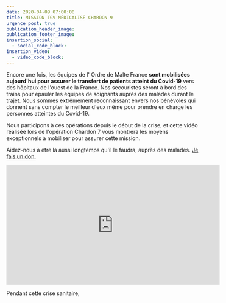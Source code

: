 ```yaml
---
date: 2020-04-09 07:00:00
title: MISSION TGV MÉDICALISÉ CHARDON 9
urgence_post: true
publication_header_image:
publication_footer_image:
insertion_social:
  - social_code_block:
insertion_video:
  - video_code_block:
---
```


Encore une fois, les &eacute;quipes de l' Ordre de Malte France **sont mobilis&eacute;es aujourd'hui pour assurer le transfert de patients atteint du Covid-19** vers des h&ocirc;pitaux de l'ouest de la France. Nos secouristes seront &agrave; bord des trains pour &eacute;pauler les &eacute;quipes de soignants aupr&egrave;s des malades durant le trajet. Nous sommes extr&ecirc;mement reconnaissant envers nos b&eacute;n&eacute;voles qui donnent sans compter le meilleur d'eux m&ecirc;me pour prendre en charge les personnes atteintes du Covid-19.

Nous participons &agrave; ces op&eacute;rations depuis le d&eacute;but de la crise, et cette vid&eacute;o r&eacute;alis&eacute;e lors de l'op&eacute;ration Chardon 7 vous montrera les moyens exceptionnels &agrave; mobiliser pour assurer cette mission.

Aidez-nous &agrave; &ecirc;tre l&agrave; aussi longtemps qu'il le faudra, aupr&egrave;s des malades.&nbsp;[Je fais un don.](https://don.ordredemaltefrance.org/?cid=11&amp;reserved_code_origine=Webcovid)

<iframe src="https://www.facebook.com/plugins/video.php?href=https%3A%2F%2Fwww.facebook.com%2Fordredemaltefrance%2Fvideos%2F264337451245740%2F&amp;show_text=0&amp;width=560" width="560" height="315" style="border:none;overflow:hidden" scrolling="no" frameborder="0" allowtransparency="true" allowfullscreen="true"></iframe>

Pendant cette crise sanitaire,